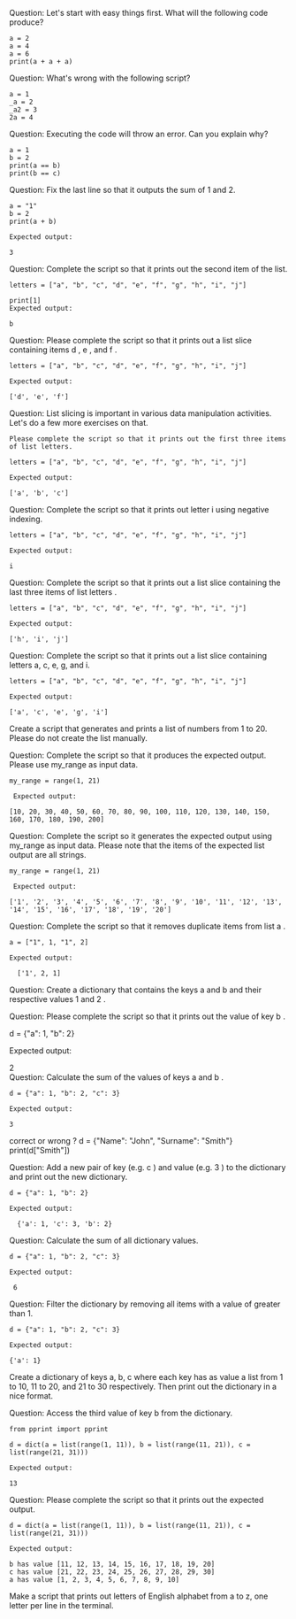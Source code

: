

Question: Let's start with easy things first. What will the following code produce?
```
a = 2
a = 4
a = 6
print(a + a + a)
```

Question: What's wrong with the following script?
```
a = 1
_a = 2
_a2 = 3
2a = 4
```


Question: Executing the code will throw an error. Can you explain why?
```
a = 1
b = 2
print(a == b)
print(b == c)
```


Question: Fix the last line so that it outputs the sum of 1 and 2.
```
a = "1"
b = 2
print(a + b)

Expected output: 

3 
```

Question: Complete the script so that it prints out the second item of the list.
```
letters = ["a", "b", "c", "d", "e", "f", "g", "h", "i", "j"]

print[1]
Expected output: 

b
```
Question: Please complete the script so that it prints out a list slice containing items d , e , and f .
```
letters = ["a", "b", "c", "d", "e", "f", "g", "h", "i", "j"]

Expected output: 

['d', 'e', 'f'] 
```

Question: List slicing is important in various data manipulation activities. Let's do a few more exercises on that.
```
Please complete the script so that it prints out the first three items of list letters.

letters = ["a", "b", "c", "d", "e", "f", "g", "h", "i", "j"]

Expected output: 

['a', 'b', 'c'] 
```
Question: Complete the script so that it prints out letter i  using negative indexing.
```
letters = ["a", "b", "c", "d", "e", "f", "g", "h", "i", "j"]

Expected output: 

i 
```

Question: Complete the script so that it prints out a list slice containing the last three items of list letters .
```
letters = ["a", "b", "c", "d", "e", "f", "g", "h", "i", "j"]

Expected output:

['h', 'i', 'j'] 
```
Question: Complete the script so that it prints out a list slice containing letters a, c, e, g, and i. 
```
letters = ["a", "b", "c", "d", "e", "f", "g", "h", "i", "j"]

Expected output: 

['a', 'c', 'e', 'g', 'i'] 
```


Create a script that generates and prints a list of numbers from 1 to 20. Please do not create the list manually.


Question: Complete the script so that it produces the expected output. Please use my_range  as input data.
```
my_range = range(1, 21)

 Expected output: 

[10, 20, 30, 40, 50, 60, 70, 80, 90, 100, 110, 120, 130, 140, 150, 160, 170, 180, 190, 200]
```

Question: Complete the script so it generates the expected output using my_range  as input data. Please note that the items of the expected list output are all strings.
```
my_range = range(1, 21)

 Expected output: 

['1', '2', '3', '4', '5', '6', '7', '8', '9', '10', '11', '12', '13', '14', '15', '16', '17', '18', '19', '20'] 
```


Question: Complete the script so that it removes duplicate items from list a .
```
a = ["1", 1, "1", 2]

Expected output: 

  ['1', 2, 1] 
```
Question: Create a dictionary that contains the keys a  and b  and their respective values 1  and 2 .



Question: Please complete the script so that it prints out the value of key b .

d = {"a": 1, "b": 2}

Expected output: 

2  
Question: Calculate the sum of the values of keys a  and b .
```
d = {"a": 1, "b": 2, "c": 3}

Expected output: 

3  
```

correct or wrong ?
d = {"Name": "John", "Surname": "Smith"}
print(d["Smith"]) 

Question: Add a new pair of key (e.g. c ) and value (e.g. 3 ) to the dictionary and print out the new dictionary.
```
d = {"a": 1, "b": 2}

Expected output: 

  {'a': 1, 'c': 3, 'b': 2} 

```

  Question: Calculate the sum of all dictionary values.
```
d = {"a": 1, "b": 2, "c": 3}

Expected output: 

 6 
```


 Question: Filter the dictionary by removing all items with a value of greater than 1.
```
d = {"a": 1, "b": 2, "c": 3}

Expected output: 

{'a': 1}  
```

Create a dictionary of keys a, b, c where each key has as value a list from 1 to 10, 11 to 20, and 21 to 30 respectively. Then print out the dictionary in a nice format.

Question: Access the third value of key b  from the dictionary.
```
from pprint import pprint

d = dict(a = list(range(1, 11)), b = list(range(11, 21)), c = list(range(21, 31)))

Expected output: 

13  
```


Question: Please complete the script so that it prints out the expected output.
```
d = dict(a = list(range(1, 11)), b = list(range(11, 21)), c = list(range(21, 31)))

Expected output: 

b has value [11, 12, 13, 14, 15, 16, 17, 18, 19, 20]
c has value [21, 22, 23, 24, 25, 26, 27, 28, 29, 30]
a has value [1, 2, 3, 4, 5, 6, 7, 8, 9, 10]
```


Make a script that prints out letters of English alphabet from a to z, one letter per line in the terminal.








